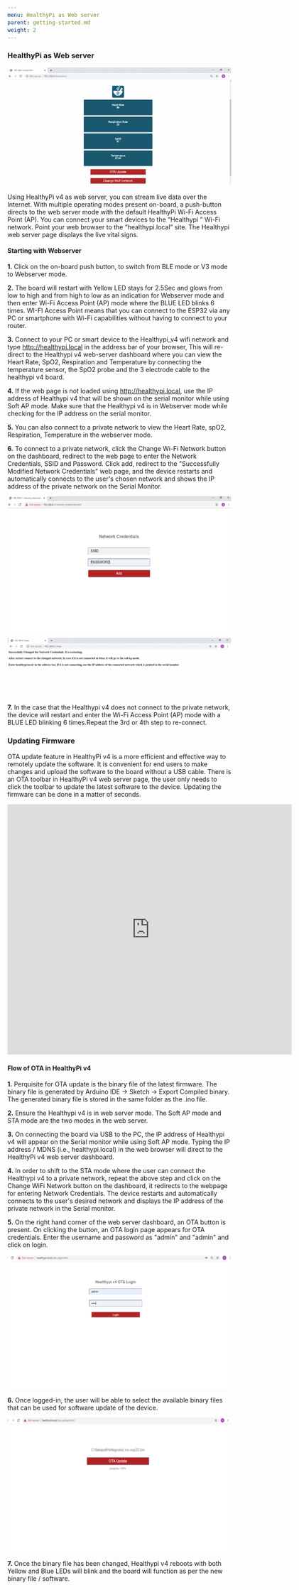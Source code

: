 ```yaml
---
menu: HealthyPi as Web server
parent: getting-started.md
weight: 2
---
```

### HealthyPi as Web server

![](images/dashboard_webserver.png)

Using HealthyPi v4 as web server, you can stream live data over the Internet. With multiple operating modes present on-board, a push-button directs to the web server mode with the default HealthyPi Wi-Fi Access Point (AP). You can connect your smart devices to the “Healthypi ” Wi-Fi network. Point your web browser to the “healthypi.local” site. The Healthypi web server page displays the live vital signs.

#### Starting with Webserver

**1.** Click on the on-board push button, to switch from BLE mode or V3 mode to Webserver mode.

**2.** The board will restart with Yellow LED stays for 2.5Sec and glows from low to high and from high to low as an indication for Webserver mode and then enter Wi-Fi Access Point (AP) mode where the BLUE LED blinks 6 times. WI-FI Access Point means that you can connect to the ESP32 via any PC or smartphone with Wi-Fi capabilities without having to connect to your router.

**3.** Connect to your PC or smart device to the Healthypi_v4  wifi network and type http://healthypi.local  in the address bar of your browser, This will re-direct to the Healthypi v4 web-server dashboard where you can view the Heart Rate, SpO2, Respiration and Temperature by connecting the temperature sensor, the SpO2 probe and the 3 electrode cable to the healthypi v4 board.

**4.** If the web page is not loaded using http://healthypi.local, use the IP address of Healthypi v4 that will be shown on the serial monitor while using Soft AP mode. Make sure that the Healthypi v4 is in Webserver mode while checking for the IP address on the serial monitor.

**5.** You can also connect to a private network to view the Heart Rate, spO2, Respiration, Temperature in the webserver mode.

**6.** To connect to a private network, click the Change Wi-Fi Network button on the dashboard, redirect to the web page to enter the Network Credentials, SSID and Password. Click add, redirect to the "Successfully Modified Network Credentials" web page, and the device restarts and automatically connects to the user's chosen network and shows the IP address of the private network on the Serial Monitor.

![network credentials](images/network_credentials.png)

![Network Status](images/network_success.png)

**7.** In the case that the Healthypi v4 does not connect to the private network, the device will restart and enter the Wi-Fi Access Point (AP) mode with a BLUE LED blinking 6 times.Repeat the 3rd or 4th step to re-connect.

### Updating Firmware

OTA update feature in HealthyPi v4 is a more efficient and effective way to remotely update the software. It is convenient for end users to make changes and upload the software to the board without a USB cable. There is an OTA toolbar in HealthyPi v4 web server page, the user only needs to click the toolbar to update the latest software to the device. Updating the firmware can be done in a matter of seconds.

<iframe src="https://player.vimeo.com/video/374130519" width="640" height="564" frameborder="0" allow="autoplay; fullscreen" allowfullscreen></iframe>

#### Flow of OTA in HealthyPi v4

**1.** Perquisite for OTA update is the binary file of the latest firmware. The binary file is generated by Arduino IDE -> Sketch -> Export Compiled binary. The generated binary file is stored in the same folder as the .ino file.

**2.** Ensure the Healthypi v4 is in web server mode. The Soft AP mode and STA mode are the two modes in the web server.

**3.** On connecting the board via USB to the PC, the IP address of Healthypi v4 will appear on the Serial monitor while using Soft AP mode. Typing the IP address / MDNS (i.e., healthypi.local) in the web browser will direct to the  HealthyPi v4 web server dashboard.

**4.** In order to shift to the STA mode where the user can connect the Healthypi v4 to a private network, repeat the above step and click on the Change WiFi Network button on the dashboard, it redirects to the webpage for entering Network Credentials. The device restarts and automatically connects to the user's desired network and displays the IP address of the private network in the Serial monitor.

**5.** On the right hand corner of the web server dashboard, an OTA button is present. On clicking the button, an OTA login page appears for OTA credentials. Enter the username and password as "admin" and "admin" and click on login.

![ota login](images/ota_login.png)

**6.** Once logged-in, the user will be able to select the available binary files that can be used for software update of the  device.

![ota updated](images/ota_updated.png)

**7.** Once the binary file has been changed, Healthypi v4 reboots with both Yellow and Blue LEDs will blink and the board will function as per the new binary file / software.
